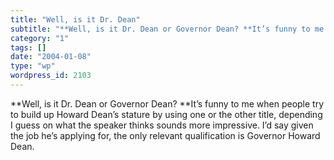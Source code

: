 ```yaml
---
title: "Well, is it Dr. Dean"
subtitle: "**Well, is it Dr. Dean or Governor Dean? **It’s funny to me when people try to build up Howard Dean’..."
category: "1"
tags: []
date: "2004-01-08"
type: "wp"
wordpress_id: 2103
---
```

**Well, is it Dr. Dean or Governor Dean? **It’s funny to me when people try to build up Howard Dean’s stature by using one or the other title, depending I guess on what the speaker thinks sounds more impressive. I’d say given the job he’s applying for, the only relevant qualification is Governor Howard Dean.